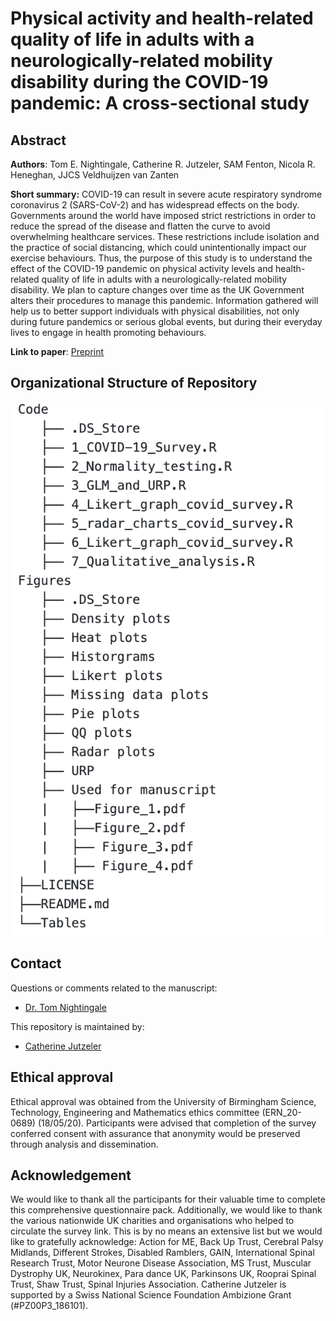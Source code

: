 # Physical activity and health-related quality of life in adults with a neurologically-related mobility disability during the COVID-19 pandemic: A cross-sectional study

## Abstract

**Authors**: 
Tom E. Nightingale, Catherine R. Jutzeler, SAM Fenton,  Nicola R. Heneghan, JJCS Veldhuijzen van Zanten

**Short summary:** COVID-19 can result in severe acute respiratory syndrome coronavirus 2 (SARS-CoV-2) and has widespread effects on the body. Governments around the world have imposed strict restrictions in order to reduce the spread of the disease and flatten the curve to avoid overwhelming healthcare services. These restrictions include isolation and the practice of social distancing, which could unintentionally impact our exercise behaviours. Thus, the purpose of this study is to understand the effect of the COVID-19 pandemic on physical activity levels and health-related quality of life in adults with a neurologically-related mobility disability. We plan to capture changes over time as the UK Government alters their procedures to manage this pandemic. Information gathered will help us to better support individuals with physical disabilities, not only during future pandemics or serious global events, but during their everyday lives to engage in health promoting behaviours.

**Link to paper**: [Preprint](google.com)

## Organizational Structure of Repository
![alt text](/Git_tree.png)

## Contact
Questions or comments related to the manuscript:
* [Dr. Tom Nightingale](mailto:T.E.Nightingale@bham.ac.uk?subject=[GitHub]%20Source%20Han%20Sans)

This repository is maintained by:
* [Catherine Jutzeler](https://github.com/jutzca)

## Ethical approval
Ethical approval was obtained from the University of Birmingham Science, Technology, Engineering and Mathematics ethics committee (ERN_20-0689) (18/05/20). Participants were advised that completion of the survey conferred consent with assurance that anonymity would be preserved through analysis and dissemination. 

## Acknowledgement
We would like to thank all the participants for their valuable time to complete this comprehensive questionnaire pack. Additionally, we would like to thank the various nationwide UK charities and organisations who helped to circulate the survey link. This is by no means an extensive list but we would like to gratefully acknowledge: Action for ME, Back Up Trust, Cerebral Palsy Midlands, Different Strokes, Disabled Ramblers, GAIN, International Spinal Research Trust, Motor Neurone Disease Association, MS Trust, Muscular Dystrophy UK, Neurokinex, Para dance UK, Parkinsons UK, Rooprai Spinal Trust, Shaw Trust, Spinal Injuries Association. Catherine Jutzeler is supported by a Swiss National Science Foundation Ambizione Grant (#PZ00P3_186101).
